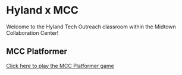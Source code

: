 # Hyland x MCC
Welcome to the Hyland Tech Outreach classroom within the Midtown Collaboration Center!

## MCC Platformer
[Click here to play the MCC Platformer game](https://mccplatformer.onrender.com/)
